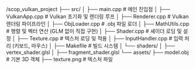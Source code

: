 /scop_vulkan_project
├── src/
│   ├── main.cpp         # 메인 진입점
│   ├── VulkanApp.cpp    # Vulkan 초기화 및 렌더링 루프
│   ├── Renderer.cpp     # Vulkan 렌더링 파이프라인
│   ├── ObjLoader.cpp    # .obj 파일 로더
│   ├── MathUtils.cpp    # 행렬 및 벡터 연산 (GLM 없이 직접 구현)
│   ├── Shader.cpp       # 셰이더 로딩 및 설정
│   ├── Texture.cpp      # 텍스처 로딩 및 적용
│   ├── InputHandler.cpp # 입력 처리 (키보드, 마우스)
│   ├── Makefile         # 빌드 시스템
│   └── shaders/
│       ├── vertex_shader.glsl
│       ├── fragment_shader.glsl
└── assets/
    ├── model.obj      # 기본 3D 객체
    ├── texture.png    # 텍스처 파일
